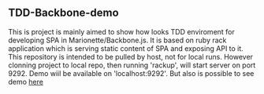 ## TDD-Backbone-demo

This is project is mainly aimed to show how looks TDD enviroment for developing SPA in Marionette/Backbone.js.
It is based on ruby rack application which is serving static content of SPA and exposing API to it.
This repository is intended to be pulled by host, not for local runs.
However clonning project to local repo, then running 'rackup', will start server on port
9292. Demo wiil be available on 'localhost:9292'.
But also is possible to see demo <a href="http://tdd-backbone-demo.co.nf" target="_blank">here</a>

